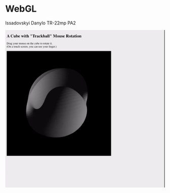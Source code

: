 # WebGL

Issadovskyi Danylo TR-22mp PA2

![image](https://github.com/danilissadovski/WebGL/blob/PA2/trackBall.gif)
